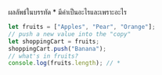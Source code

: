 ผลลัพธ์ในบรรทัด \* มีค่าเป็นอะไรและเพราะอะไร

```js
let fruits = ["Apples", "Pear", "Orange"];
// push a new value into the "copy"
let shoppingCart = fruits;
shoppingCart.push("Banana");
// what's in fruits?
console.log(fruits.length); // *
```
